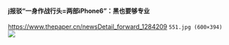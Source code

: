 #### j报驳“一身作战行头=两部iPhone6”：黑也要够专业
https://www.thepaper.cn/newsDetail_forward_1284209
`551.jpg (600×394)`<br>
![](http://image.thepaper.cn/www/image/4/184/551.jpg)
